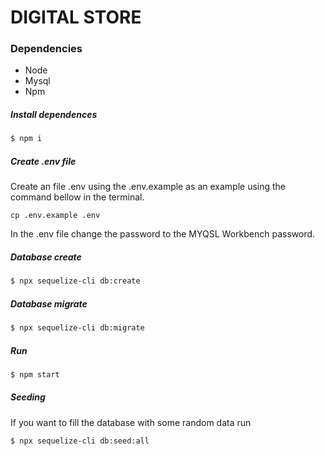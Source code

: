 # DIGITAL STORE

### Dependencies

- Node
- Mysql
- Npm

##### Install dependences

```sh
$ npm i
```

##### Create .env file 

Create an file .env using the .env.example as an example using the command bellow in the terminal.
```
cp .env.example .env
```
In the .env file change the password to the MYQSL Workbench password.


##### Database create

```sh
$ npx sequelize-cli db:create
```

##### Database migrate

```sh
$ npx sequelize-cli db:migrate
```

##### Run

```sh
$ npm start
```

##### Seeding

If you want to fill the database with some random data run 

```sh
$ npx sequelize-cli db:seed:all
```
